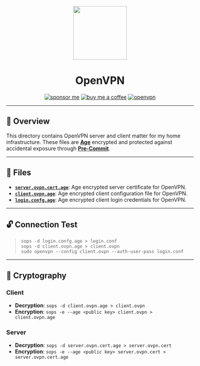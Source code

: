 <div align="center">

<img src="https://simpleicons.org/icons/openvpn.svg" width="144px" height="144px"/>

# OpenVPN
[![sponsor me](https://img.shields.io/badge/sponsor-30363D?style=for-the-badge&logo=GitHub-Sponsors&logoColor=#white)](https://github.com/sponsors/simbleau)
[![buy me a coffee](https://img.shields.io/badge/Buy_Me_A_Coffee-FFDD00?style=for-the-badge&logo=buy-me-a-coffee&logoColor=black)](https://buymeacoffee.com/simbleau)
[![openvpn](https://img.shields.io/badge/OpenVPN-EA7E20?style=for-the-badge&logo=openvpn&logoColor=black)](https://openvpn.net)

</div>

---

## 📖 Overview
This directory contains OpenVPN server and client matter for my home infrastructure. These files are [__Age__](https://github.com/FiloSottile/age) encrypted and protected against accidental exposure through [__Pre-Commit__](https://pre-commit.com/).

---

## 📁 Files
- [__`server.ovpn.cert.age`__](./server.ovpn.cert.age): Age encrypted server certificate for OpenVPN.
- [__`client.ovpn.age`__](./client.ovpn.age): Age encrypted client configuration file for OpenVPN.
- [__`login.confg.age`__](./login.conf.age): Age encrypted client login credentials for OpenVPN.

---

## 🔓 Connection Test

> `sops -d login.confg.age > login.conf` \
> `sops -d client.ovpn.age > client.ovpn` \
> `sudo openvpn --config client.ovpn --auth-user-pass login.conf`

---

## 🔄 Cryptography

### Client
- **Decryption**: `sops -d client.ovpn.age > client.ovpn`
- **Encryption**: `sops -e --age <public key> client.ovpn > client.ovpn.age`

### Server
- **Decryption**: `sops -d server.ovpn.cert.age > server.ovpn.cert`
- **Encryption**: `sops -e --age <public key> server.ovpn.cert > server.ovpn.cert.age`
